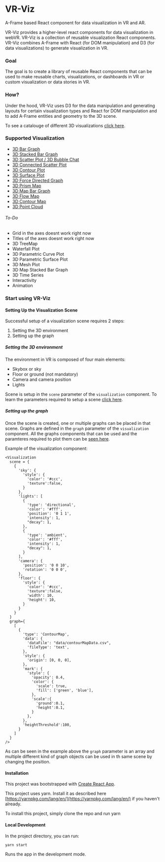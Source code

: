 # VR-Viz

A-Frame based React component for data visualization in VR and AR.

VR-Viz provides a higher-level react components for data visualization in webVR. VR-Viz is a collection of reusable visualization React components. VR-Viz combines A-Frame with React (for DOM manipulation) and D3 (for data visualizations) to generate visualization in VR. 

### Goal
The goal is to create a library of reusable React components that can be used to make reusable charts, visualizations, or dashboards in VR or custom visualization or data stories in VR. 

### How?
Under the hood, VR-Viz uses D3 for the data manipulation and generating layouts for certain visualization types and React for DOM manipulation and to add A-Frame entities and geometry to the 3D scene.

To see a catalouge of different 3D visualizations [click here](https://vr-3d-viz.herokuapp.com/).

### Supported Visualization
* [3D Bar Graph](/ReadMe/BarGraph.md)
* [3D Stacked Bar Graph](/ReadMe/StackedBarGraph.md)
* [3D Scatter Plot / 3D Bubble Chat](/ReadMe/ScatterPlot.md)
* [3D Connected Scatter Plot](/ReadMe/ConnectedScatterPlot.md)
* [3D Contour Plot](/ReadMe/ContourPlot.md)
* [3D Surface Plot](/ReadMe/SurfacePlot.md)
* [3D Force Directed Graph](/ReadMe/ForceDirectedGraph.md)
* [3D Prism Map](/ReadMe/PrismMap.md)
* [3D Map Bar Graph](/ReadMe/MapBarChart.md)
* [3D Flow Map](/ReadMe/FlowMap.md)
* [3D Contour Map](/ReadMe/ContourMap.md)
* [3D Point Cloud](/ReadMe/PointCloud.md)

###### To-Do
* Grid in the axes doesnt work right now
* Titles of the axes doesnt work right now
* 3D TreeMap
* Waterfall Plot
* 3D Parametric Curve Plot
* 3D Parametric Surface Plot
* 3D Mesh Plot
* 3D Map Stacked Bar Graph
* 3D Time Series
* Interactivity
* Animation

### Start using VR-Viz 
#### Setting Up the Visualization Scene
Successful setup of a visualization scene requires 2 steps:
1. Setting the 3D environment
2. Setting up the graph 

##### Setting the 3D environment
The environment in VR is composed of four main elements:
* Skybox or sky
* Floor or ground (not mandatory)
* Camera and camera position
* Lights

Scene is setup in the `scene` parameter of the `visualization` component. To learn the parameters required to setup a scene [click here](/ReadMe/Scene.md).

##### Setting up the graph 
Once the scene is created, one or multiple graphs can be placed in that scene. Graphs are defined in the `graph` parameter of the `visualization` component. All the graphs components that can be used and the paramteres required to plot them can be [seen here](/ReadMe).

Example of the visualization component:
```
<Visualization
  scene = {
    {
      'sky': {
        'style': {
          'color': '#ccc',
          'texture':false,
        }
      },
      'lights': [
        {
          'type': 'directional',
          'color': '#fff',
          'position': '0 1 1',
          'intensity': 1,
          "decay": 1,
        },
        {
          'type': 'ambient',
          'color': '#fff',
          'intensity': 1,
          "decay": 1,
        }
      ],
      'camera': {
        'position': '0 0 10',
        'rotation': '0 0 0',
      },
      'floor': {
        'style': {
          'color': '#ccc',
          'texture':false,
          'width': 10,
          'height': 10,
        }
      }
    }
  }
  graph={
    [
      {
        'type': 'ContourMap',
        'data': {
          'dataFile': "data/contourMapData.csv",
          'fileType': 'text',
        },
        'style': {
          'origin': [0, 0, 0],
        },
        'mark': {
          'style': {
            'opacity': 0.4,
            'color': {
              'scale': true,
              'fill': ['green', 'blue'],
            },
            'scale':{
              'ground':0.1,
              'height':0.1,
            }
          },
        },
        'heightThreshold':100,
      }
    ]
  }
/>
```

As can be seen in the example above the `graph` parameter is an array and multiple different kind of graph objects can be used in th same scene by changing the position.

#### Installation

This project was bootstrapped with [Create React App](https://github.com/facebookincubator/create-react-app).

This project uses yarn. Install it as described here [https://yarnpkg.com/lang/en/](https://yarnpkg.com/lang/en/) if you haven't already.

To install this project, simply clone the repo and run yarn

#### Local Development
In the project directory, you can run:
```
yarn start
```
Runs the app in the development mode.
